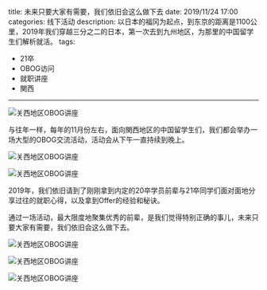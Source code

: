 title: 未来只要大家有需要，我们依旧会这么做下去
date: 2019/11/24 17:00
categories: 线下活动
description: 以日本的福冈为起点，到东京的距离是1100公里，2019年我们穿越三分之二的日本，第一次去到九州地区，为那里的中国留学生们解析就活。
tags:
- 21卒
- OBOG访问
- 就职讲座
- 関西

---

![关西地区OBOG讲座](https://qilian-tokyo.github.io/img/20191124_obog/01.jpg)

与往年一样，每年的11月份左右，面向関西地区的中国留学生们，我们都会举办一场大型的OBOG交流活动，活动会从下午一直持续到晚上。

![关西地区OBOG讲座](https://qilian-tokyo.github.io/img/20191124_obog/02.jpg)

![关西地区OBOG讲座](https://qilian-tokyo.github.io/img/20191124_obog/03.jpg)

2019年，我们依旧请到了刚刚拿到内定的20卒学员前辈与21卒同学们面对面地分享过往的就职心得，以及拿到Offer的经验和秘诀。

通过一场活动，最大限度地聚集优秀的前辈，是我们觉得特别正确的事儿，未来只要大家有需要，我们依旧会这么做下去。

![关西地区OBOG讲座](https://qilian-tokyo.github.io/img/20191124_obog/04.jpg)

![关西地区OBOG讲座](https://qilian-tokyo.github.io/img/20191124_obog/05.jpg)

![关西地区OBOG讲座](https://qilian-tokyo.github.io/img/20191124_obog/06.jpg)